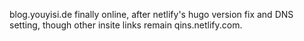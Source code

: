 blog.youyisi.de finally online, after netlify's hugo version fix and DNS setting, though other insite links remain qins.netlify.com.
